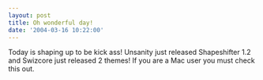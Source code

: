 ```yaml
---
layout: post
title: Oh wonderful day!
date: '2004-03-16 10:22:00'
---
```


Today is shaping up to be kick ass! Unsanity just released Shapeshifter 1.2 and Swizcore just released 2 themes! If you are a Mac user you must check this out.